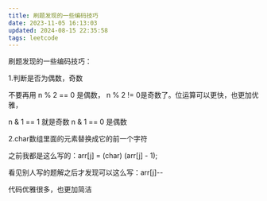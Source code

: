 ```yaml
---
title: 刷题发现的一些编码技巧
date: 2023-11-05 16:13:03
updated: 2024-08-15 22:35:58
tags: leetcode
---
```

刷题发现的一些编码技巧：



1.判断是否为偶数，奇数

不要再用 n % 2 == 0 是偶数， n % 2  != 0是奇数了。位运算可以更快，也更加优雅，

n & 1 == 1 就是奇数 n & 1 == 0 是偶数



2.char数组里面的元素替换成它的前一个字符

之前我都是这么写的：arr[j] = (char) (arr[j] - 1);

看见别人写的题解之后才发现可以这么写：arr[j]--

代码优雅很多，也更加简洁